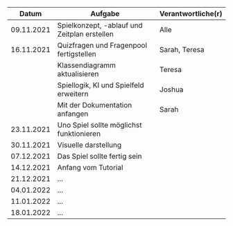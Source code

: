 | Datum  | Aufgabe | Verantwortliche(r) |
| ------------- | ------------- | ------------- |
| 09.11.2021 | Spielkonzept, -ablauf und Zeitplan erstellen | Alle |
| 16.11.2021 | Quizfragen und Fragenpool fertigstellen | Sarah, Teresa |
|  | Klassendiagramm aktualisieren | Teresa |
|  | Spiellogik, KI und Spielfeld erweitern | Joshua |
|  | Mit der Dokumentation anfangen | Sarah |
| 23.11.2021 | Uno Spiel sollte möglichst funktionieren  |
| 30.11.2021 | Visuelle darstellung  |
| 07.12.2021 | Das Spiel sollte fertig sein  |
| 14.12.2021 | Anfang vom Tutorial  |
| 21.12.2021 | ...  |
| 04.01.2022 | ...  |
| 11.01.2022 | ...  |
| 18.01.2022 | ...  |
